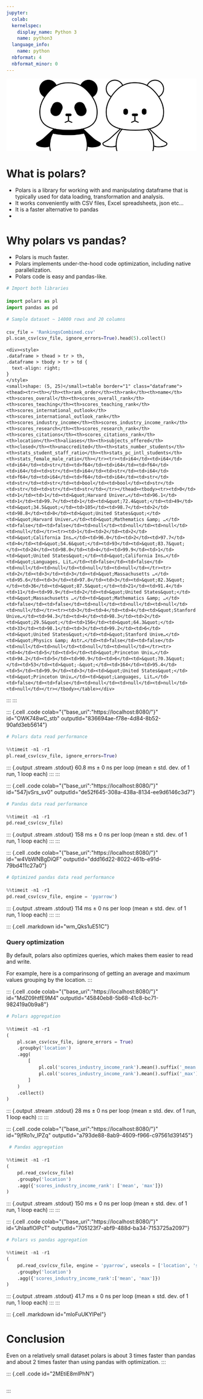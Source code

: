 ```yaml
---
jupyter:
  colab:
  kernelspec:
    display_name: Python 3
    name: python3
  language_info:
    name: python
  nbformat: 4
  nbformat_minor: 0
---
```

![Polars_vs_pandas_img.jpg](vertopal_774b33b377894201b753768fb2460c8e/3eba185d313bce7484730a47e02852237cda7b97.jpg)

# What is polars?

-   Polars is a library for working with and manipulating dataframe that
    is typically used for data loading, transformation and analysis.
-   It works conveniently with CSV files, Excel spreadsheets, json
    etc\...
-   It is a faster alternative to pandas
-   

# Why polars vs pandas?

-   Polars is much faster.
-   Polars implements under-the-hood code optimization, including native
    parallelization.
-   Polars code is easy and pandas-like.


``` python
# Import both libraries

import polars as pl
import pandas as pd
```

``` python
# Sample dataset ~ 14000 rows and 20 columns

csv_file = 'RankingsCombined.csv'
pl.scan_csv(csv_file, ignore_errors=True).head(5).collect()
```

```{=html}
<div><style>
.dataframe > thead > tr > th,
.dataframe > tbody > tr > td {
  text-align: right;
}
</style>
<small>shape: (5, 25)</small><table border="1" class="dataframe"><thead><tr><th></th><th>rank_order</th><th>rank</th><th>name</th><th>scores_overall</th><th>scores_overall_rank</th><th>scores_teaching</th><th>scores_teaching_rank</th><th>scores_international_outlook</th><th>scores_international_outlook_rank</th><th>scores_industry_income</th><th>scores_industry_income_rank</th><th>scores_research</th><th>scores_research_rank</th><th>scores_citations</th><th>scores_citations_rank</th><th>location</th><th>aliases</th><th>subjects_offered</th><th>closed</th><th>unaccredited</th><th>stats_number_students</th><th>stats_student_staff_ratio</th><th>stats_pc_intl_students</th><th>stats_female_male_ratio</th></tr><tr><td>i64</td><td>i64</td><td>i64</td><td>str</td><td>f64</td><td>i64</td><td>f64</td><td>i64</td><td>str</td><td>i64</td><td>str</td><td>i64</td><td>f64</td><td>i64</td><td>f64</td><td>i64</td><td>str</td><td>str</td><td>str</td><td>bool</td><td>bool</td><td>str</td><td>str</td><td>str</td><td>str</td></tr></thead><tbody><tr><td>0</td><td>1</td><td>1</td><td>&quot;Harvard Univer…</td><td>96.1</td><td>1</td><td>99.7</td><td>1</td><td>&quot;72.4&quot;</td><td>49</td><td>&quot;34.5&quot;</td><td>105</td><td>98.7</td><td>2</td><td>98.8</td><td>8</td><td>&quot;United States&quot;</td><td>&quot;Harvard Univer…</td><td>&quot;Mathematics &amp; …</td><td>false</td><td>false</td><td>null</td><td>null</td><td>null</td><td>null</td></tr><tr><td>1</td><td>2</td><td>2</td><td>&quot;California Ins…</td><td>96.0</td><td>2</td><td>97.7</td><td>4</td><td>&quot;54.6&quot;</td><td>93</td><td>&quot;83.7&quot;</td><td>24</td><td>98.0</td><td>4</td><td>99.9</td><td>1</td><td>&quot;United States&quot;</td><td>&quot;California Ins…</td><td>&quot;Languages, Lit…</td><td>false</td><td>false</td><td>null</td><td>null</td><td>null</td><td>null</td></tr><tr><td>2</td><td>3</td><td>3</td><td>&quot;Massachusetts …</td><td>95.6</td><td>3</td><td>97.8</td><td>3</td><td>&quot;82.3&quot;</td><td>36</td><td>&quot;87.5&quot;</td><td>21</td><td>91.4</td><td>11</td><td>99.9</td><td>2</td><td>&quot;United States&quot;</td><td>&quot;Massachusetts …</td><td>&quot;Mathematics &amp; …</td><td>false</td><td>false</td><td>null</td><td>null</td><td>null</td><td>null</td></tr><tr><td>3</td><td>4</td><td>4</td><td>&quot;Stanford Unive…</td><td>94.3</td><td>4</td><td>98.3</td><td>2</td><td>&quot;29.5&quot;</td><td>156</td><td>&quot;64.3&quot;</td><td>33</td><td>98.1</td><td>3</td><td>99.2</td><td>6</td><td>&quot;United States&quot;</td><td>&quot;Stanford Unive…</td><td>&quot;Physics &amp; Astr…</td><td>false</td><td>false</td><td>null</td><td>null</td><td>null</td><td>null</td></tr><tr><td>4</td><td>5</td><td>5</td><td>&quot;Princeton Univ…</td><td>94.2</td><td>5</td><td>90.9</td><td>6</td><td>&quot;70.3&quot;</td><td>53</td><td>&quot;-&quot;</td><td>164</td><td>95.4</td><td>5</td><td>99.9</td><td>3</td><td>&quot;United States&quot;</td><td>&quot;Princeton Univ…</td><td>&quot;Languages, Lit…</td><td>false</td><td>false</td><td>null</td><td>null</td><td>null</td><td>null</td></tr></tbody></table></div>
```
:::
:::

::: {.cell .code colab="{\"base_uri\":\"https://localhost:8080/\"}" id="OWK748wC_stb" outputId="836694ae-f78e-4d84-8b52-90afd3eb5614"}
``` python
# Polars data read performance

%%timeit -n1 -r1
pl.read_csv(csv_file, ignore_errors=True)
```

::: {.output .stream .stdout}
    60.8 ms ± 0 ns per loop (mean ± std. dev. of 1 run, 1 loop each)
:::
:::

::: {.cell .code colab="{\"base_uri\":\"https://localhost:8080/\"}" id="547jvSrs_sv0" outputId="de52f645-308a-438a-8134-ee9d6146c3d7"}
``` python
# Pandas data read performance

%%timeit -n1 -r1
pd.read_csv(csv_file)
```

::: {.output .stream .stdout}
    158 ms ± 0 ns per loop (mean ± std. dev. of 1 run, 1 loop each)
:::
:::

::: {.cell .code colab="{\"base_uri\":\"https://localhost:8080/\"}" id="w4VbWNBgDiQF" outputId="ddd16d22-8022-461b-e91d-79bd411c27a0"}
``` python
# Optimized pandas data read performance

%%timeit -n1 -r1
pd.read_csv(csv_file, engine = 'pyarrow')
```

::: {.output .stream .stdout}
    114 ms ± 0 ns per loop (mean ± std. dev. of 1 run, 1 loop each)
:::
:::

::: {.cell .markdown id="wm_Qks1uE51C"}
### Query optimization

By default, polars also optimizes queries, which makes them easier to
read and write.

For example, here is a comparinsong of getting an average and maximum
values grouping by the location.
:::

::: {.cell .code colab="{\"base_uri\":\"https://localhost:8080/\"}" id="MdZ09htfE9M4" outputId="45840eb8-5b68-41c8-bc71-982419a0b9a8"}
``` python
# Polars aggregation

%%timeit -n1 -r1
(
    pl.scan_csv(csv_file, ignore_errors = True)
    .groupby('location')
    .agg(
        [
            pl.col('scores_industry_income_rank').mean().suffix('_mean'),
            pl.col('scores_industry_income_rank').mean().suffix('_max')
        ]
    )
    .collect()
)
```

::: {.output .stream .stdout}
    28 ms ± 0 ns per loop (mean ± std. dev. of 1 run, 1 loop each)
:::
:::

::: {.cell .code colab="{\"base_uri\":\"https://localhost:8080/\"}" id="9jfRo1v_IPZq" outputId="a793de88-8ab9-4609-f966-c97561d39145"}
``` python
 # Pandas aggregation

%%timeit -n1 -r1
(
    pd.read_csv(csv_file)
    .groupby('location')
    .agg({'scores_industry_income_rank': ['mean', 'max']})
)
```

::: {.output .stream .stdout}
    150 ms ± 0 ns per loop (mean ± std. dev. of 1 run, 1 loop each)
:::
:::

::: {.cell .code colab="{\"base_uri\":\"https://localhost:8080/\"}" id="JhlaaflOIPcT" outputId="705123f7-abf9-488d-ba34-7153725a2097"}
``` python
# Polars vs pandas aggregation

%%timeit -n1 -r1
(
    pd.read_csv(csv_file, engine = 'pyarrow', usecols = ['location', 'scores_industry_income_rank'])
    .groupby('location')
    .agg({'scores_industry_income_rank':['mean', 'max']})
)
```

::: {.output .stream .stdout}
    41.7 ms ± 0 ns per loop (mean ± std. dev. of 1 run, 1 loop each)
:::
:::

::: {.cell .markdown id="mloFuUKYIPel"}
# Conclusion

Even on a relatively small dataset polars is about 3 times faster than
pandas and about 2 times faster than using pandas with optimization.
:::

::: {.cell .code id="2MEtiE8mIPhN"}
``` python
```
:::

